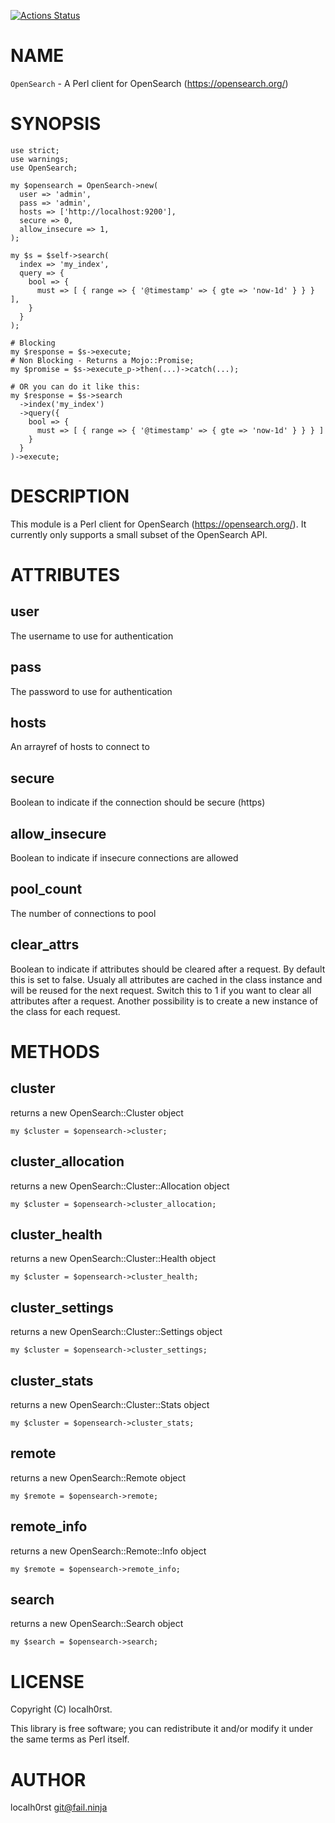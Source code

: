 [![Actions Status](https://github.com/localh0rst/OpenSearch-Perl/actions/workflows/test.yml/badge.svg)](https://github.com/localh0rst/OpenSearch-Perl/actions)
# NAME

`OpenSearch` - A Perl client for OpenSearch (https://opensearch.org/)

# SYNOPSIS

    use strict;
    use warnings;
    use OpenSearch;

    my $opensearch = OpenSearch->new(
      user => 'admin',
      pass => 'admin',
      hosts => ['http://localhost:9200'],
      secure => 0,
      allow_insecure => 1,
    );

    my $s = $self->search(
      index => 'my_index',
      query => {
        bool => {
          must => [ { range => { '@timestamp' => { gte => 'now-1d' } } } ],
        }
      }
    );

    # Blocking
    my $response = $s->execute; 
    # Non Blocking - Returns a Mojo::Promise;
    my $promise = $s->execute_p->then(...)->catch(...);

    # OR you can do it like this:
    my $response = $s->search
      ->index('my_index')
      ->query({ 
        bool => { 
          must => [ { range => { '@timestamp' => { gte => 'now-1d' } } } ] 
        } 
      }
    )->execute;

# DESCRIPTION

This module is a Perl client for OpenSearch (https://opensearch.org/).
It currently only supports a small subset of the OpenSearch API.

# ATTRIBUTES

## user

The username to use for authentication

## pass

The password to use for authentication

## hosts

An arrayref of hosts to connect to

## secure

Boolean to indicate if the connection should be secure (https)

## allow\_insecure

Boolean to indicate if insecure connections are allowed

## pool\_count

The number of connections to pool

## clear\_attrs

Boolean to indicate if attributes should be cleared after a request.
By default this is set to false. Usualy all attributes are cached in
the class instance and will be reused for the next request. Switch
this to 1 if you want to clear all attributes after a request. Another
possibility is to create a new instance of the class for each request.

# METHODS

## cluster

returns a new OpenSearch::Cluster object

    my $cluster = $opensearch->cluster;

## cluster\_allocation

returns a new OpenSearch::Cluster::Allocation object

    my $cluster = $opensearch->cluster_allocation;

## cluster\_health

returns a new OpenSearch::Cluster::Health object

    my $cluster = $opensearch->cluster_health;

## cluster\_settings

returns a new OpenSearch::Cluster::Settings object

    my $cluster = $opensearch->cluster_settings;

## cluster\_stats

returns a new OpenSearch::Cluster::Stats object

    my $cluster = $opensearch->cluster_stats;

## remote

returns a new OpenSearch::Remote object

    my $remote = $opensearch->remote;

## remote\_info

returns a new OpenSearch::Remote::Info object

    my $remote = $opensearch->remote_info;

## search

returns a new OpenSearch::Search object

    my $search = $opensearch->search;

# LICENSE

Copyright (C) localh0rst.

This library is free software; you can redistribute it and/or modify
it under the same terms as Perl itself.

# AUTHOR

localh0rst <git@fail.ninja>

